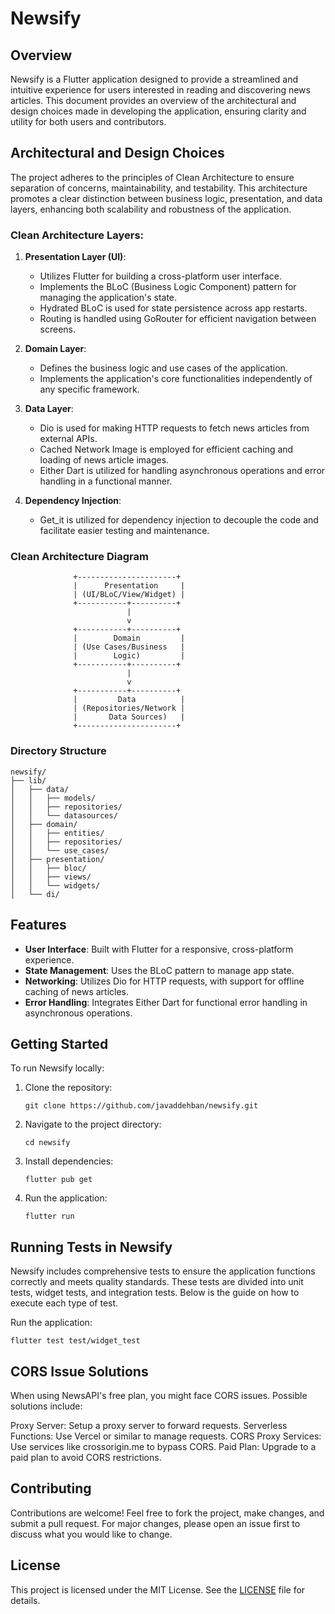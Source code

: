 # Newsify

## Overview
Newsify is a Flutter application designed to provide a streamlined and intuitive experience for users interested in reading and discovering news articles. This document provides an overview of the architectural and design choices made in developing the application, ensuring clarity and utility for both users and contributors.

## Architectural and Design Choices
The project adheres to the principles of Clean Architecture to ensure separation of concerns, maintainability, and testability. This architecture promotes a clear distinction between business logic, presentation, and data layers, enhancing both scalability and robustness of the application.

### Clean Architecture Layers:
1. **Presentation Layer (UI)**:
    - Utilizes Flutter for building a cross-platform user interface.
    - Implements the BLoC (Business Logic Component) pattern for managing the application's state.
    - Hydrated BLoC is used for state persistence across app restarts.
    - Routing is handled using GoRouter for efficient navigation between screens.

2. **Domain Layer**:
    - Defines the business logic and use cases of the application.
    - Implements the application's core functionalities independently of any specific framework.

3. **Data Layer**:
    - Dio is used for making HTTP requests to fetch news articles from external APIs.
    - Cached Network Image is employed for efficient caching and loading of news article images.
    - Either Dart is utilized for handling asynchronous operations and error handling in a functional manner.

4. **Dependency Injection**:
    - Get_it is utilized for dependency injection to decouple the code and facilitate easier testing and maintenance.


### Clean Architecture Diagram
```
              +----------------------+
              |      Presentation     |
              | (UI/BLoC/View/Widget) |
              +-----------+----------+
                          |
                          v
              +-----------+----------+
              |        Domain         |
              | (Use Cases/Business   |
              |        Logic)         |
              +-----------+----------+
                          |
                          v
              +-----------+----------+
              |         Data          |
              | (Repositories/Network |
              |       Data Sources)   |
              +----------------------+
```

### Directory Structure
```
newsify/
├── lib/
│   ├── data/
│   │   ├── models/
│   │   ├── repositories/
│   │   └── datasources/
│   ├── domain/
│   │   ├── entities/
│   │   ├── repositories/
│   │   └── use_cases/
│   ├── presentation/
│   │   ├── bloc/
│   │   ├── views/
│   │   └── widgets/
│   └── di/

```

## Features
- **User Interface**: Built with Flutter for a responsive, cross-platform experience.
- **State Management**: Uses the BLoC pattern to manage app state.
- **Networking**: Utilizes Dio for HTTP requests, with support for offline caching of news articles.
- **Error Handling**: Integrates Either Dart for functional error handling in asynchronous operations.

## Getting Started
To run Newsify locally:
1. Clone the repository:
   ```
   git clone https://github.com/javaddehban/newsify.git
   ```
2. Navigate to the project directory:
   ```
   cd newsify
   ```
3. Install dependencies:
   ```
   flutter pub get
   ```
4. Run the application:
   ```
   flutter run
   ```

## Running Tests in Newsify
Newsify includes comprehensive tests to ensure the application functions correctly and meets quality standards. These tests are divided into unit tests, widget tests, and integration tests. Below is the guide on how to execute each type of test.


Run the application:
   ```
flutter test test/widget_test
   ```

## CORS Issue Solutions
When using NewsAPI's free plan, you might face CORS issues. Possible solutions include:

Proxy Server: Setup a proxy server to forward requests.
Serverless Functions: Use Vercel or similar to manage requests.
CORS Proxy Services: Use services like crossorigin.me to bypass CORS.
Paid Plan: Upgrade to a paid plan to avoid CORS restrictions.


## Contributing
Contributions are welcome! Feel free to fork the project, make changes, and submit a pull request. For major changes, please open an issue first to discuss what you would like to change.

## License
This project is licensed under the MIT License. See the [LICENSE](LICENSE) file for details.

